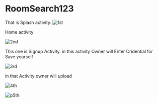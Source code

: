 # RoomSearch123

That is Splash  activity.
![1st](https://user-images.githubusercontent.com/72999132/171231902-281a2d23-b68c-45b5-a5a2-5be75fe0d767.jpg)

  
  
  Home activity
  
  ![2nd](https://user-images.githubusercontent.com/72999132/171233104-e5c7e8fa-e381-44bb-a5f8-63f466f265cb.jpg)
  






This one is Signup Activity. in this activity Owner will Enter Cridential for Save yourself 


![3rd](https://user-images.githubusercontent.com/72999132/171233817-c7aa3653-e599-48ef-8e36-d80636a56b70.jpg)




in that Activity owner will upload 

![4th](https://user-images.githubusercontent.com/72999132/171840852-c63f6ac2-05b1-47f3-81ce-576aec8b29da.jpg)






![p5th](https://user-images.githubusercontent.com/72999132/171235052-508ed265-6132-4020-b3f2-1bd6988833fd.jpg)
  
  

